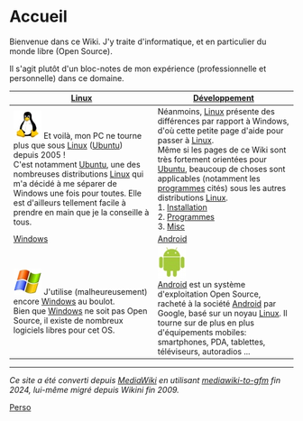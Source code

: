 # Accueil

Bienvenue dans ce Wiki. J'y traite d'informatique, et en particulier du monde libre (Open Source).

Il s'agit plutôt d'un bloc-notes de mon expérience (professionnelle et personnelle) dans ce domaine.

| [Linux](Linux)                                                                                                                                                                                                                                                                                                                                                              | [Développement](Développement)                                                                                                                                                                                                                                                                                                                                                                                                                   |
| --------------------------------------------------------------------------------------------------------------------------------------------------------------------------------------------------------------------------------------------------------------------------------------------------------------------------------------------------------------------------- | ------------------------------------------------------------------------------------------------------------------------------------------------------------------------------------------------------------------------------------------------------------------------------------------------------------------------------------------------------------------------------------------------------------------------------------------------ |
| ![Linux-penguin](data/50px-Linux-penguin.jpg) Et voilà, mon PC ne tourne plus que sous [Linux](Linux) ([Ubuntu](Ubuntu)) depuis 2005 !<br>C'est notamment [Ubuntu](Ubuntu), une des nombreuses distributions [Linux](Linux) qui m'a décidé à me séparer de Windows une fois pour toutes. Elle est d'ailleurs tellement facile à prendre en main que je la conseille à tous. | Néanmoins, [Linux](Linux) présente des différences par rapport à Windows, d'où cette petite page d'aide pour passer à [Linux](Linux).<br>Même si les pages de ce Wiki sont très fortement orientées pour [Ubuntu](Ubuntu), beaucoup de choses sont applicables (notamment les [programmes](Programmes) cités) sous les autres distributions [Linux](Linux).<br>1. [Installation](Installation)<br>2. [Programmes](Programmes)<br>3. [Misc](Misc) |
| [Windows](Windows)                                                                                                                                                                                                                                                                                                                                                          | [Android](Android)                                                                                                                                                                                                                                                                                                                                                                                                                               |
| ![Windows_xp_logo](data/50px-Windows_xp_logo.jpg) J'utilise (malheureusement) encore [Windows](Windows) au boulot.<br>Bien que [Windows](Windows) ne soit pas Open Source, il existe de nombreux logiciels libres pour cet OS.                                                                                                                                              | ![Android](data/50px-Android.jpg)<br>[Android](Android) est un système d'exploitation Open Source, racheté à la société [Android](Android) par Google, basé sur un noyau [Linux](Linux). Il tourne sur de plus en plus d'équipements mobiles: smartphones, PDA, tablettes, téléviseurs, autoradios ...                                                                                                                                           |

------------------------------------------------------------------------

*Ce site a été converti depuis [MediaWiki](MediaWiki) en utilisant [mediawiki-to-gfm](https://github.com/outofcontrol/mediawiki-to-gfm) fin 2024, lui-même migré depuis Wikini fin 2009.*

[Perso](Perso)
